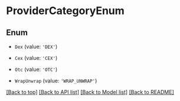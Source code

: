 # ProviderCategoryEnum

## Enum


* `Dex` (value: `'DEX'`)

* `Cex` (value: `'CEX'`)

* `Otc` (value: `'OTC'`)

* `WrapUnwrap` (value: `'WRAP_UNWRAP'`)



[[Back to top]](#) [[Back to API list]](../../README.md#documentation-for-api-endpoints) [[Back to Model list]](../../README.md#documentation-for-models) [[Back to README]](../../README.md)
